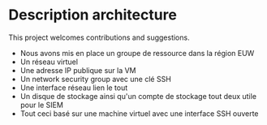 # Description architecture
This project welcomes contributions and suggestions.

- Nous avons mis en place un groupe de ressource dans la région EUW
- Un réseau virtuel
- Une adresse IP publique sur la VM
- Un network security group avec une clé SSH
- Une interface réseau lien le tout
- Un disque de stockage ainsi qu'un compte de stockage tout deux utile pour le SIEM
- Tout ceci basé sur une machine virtuel avec une interface SSH ouverte
